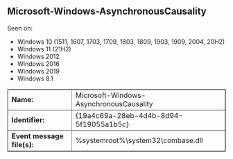 ## Microsoft-Windows-AsynchronousCausality

Seen on:
* Windows 10 (1511, 1607, 1703, 1709, 1803, 1809, 1903, 1909, 2004, 20H2)
* Windows 11 (21H2)
* Windows 2012
* Windows 2016
* Windows 2019
* Windows 8.1

<table border="1" class="docutils">
  <tbody>
    <tr>
      <td><b>Name:</b></td>
      <td>Microsoft-Windows-AsynchronousCausality</td>
    </tr>
    <tr>
      <td><b>Identifier:</b></td>
      <td>{19a4c69a-28eb-4d4b-8d94-5f19055a1b5c}</td>
    </tr>
    <tr>
      <td><b>Event message file(s):</b></td>
      <td>%systemroot%\system32\combase.dll</td>
    </tr>
  </tbody>
</table>

&nbsp;

